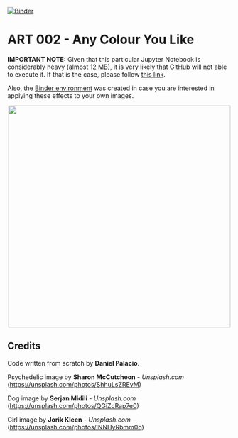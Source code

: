 [![Binder](https://mybinder.org/badge_logo.svg)](https://mybinder.org/v2/gh/palaciodaniel/art_002_any_colour_you_like/main?filepath=any_colour_you_like.ipynb)
# ART 002 - Any Colour You Like

**IMPORTANT NOTE:** Given that this particular Jupyter Notebook is considerably heavy (almost 12 MB), it is very likely that GitHub will not able to execute it. If that is the case, please follow [this link](https://nbviewer.jupyter.org/github/palaciodaniel/art_002_any_colour_you_like/blob/main/any_colour_you_like.ipynb).

Also, the [Binder environment](https://mybinder.org/v2/gh/palaciodaniel/art_002_any_colour_you_like/main?filepath=any_colour_you_like.ipynb) was created in case you are interested in applying these effects to your own images.

<p align="center"> 
<img src="https://images.unsplash.com/photo-1537210121222-17be6deceff3?ixlib=rb-1.2.1&ixid=MXwxMjA3fDB8MHxwaG90by1wYWdlfHx8fGVufDB8fHw%3D&auto=format&fit=crop&w=750&q=80" width="500"></p>
  
  ## Credits

Code written from scratch by **Daniel Palacio**.

Psychedelic image by **Sharon McCutcheon** - *Unsplash.com* (https://unsplash.com/photos/ShhuLsZREvM)

Dog image by **Serjan Midili** - *Unsplash.com* (https://unsplash.com/photos/QGiZcRap7e0)

Girl image by **Jorik Kleen** - *Unsplash.com* (https://unsplash.com/photos/lNNHyRbmm0o)
